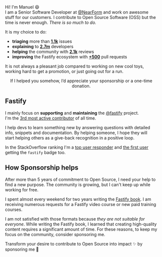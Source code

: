 Hi! I'm Manuel 😄  
I am a Senior Software Developer at [@NearForm](https://github.com/nearform) and work on awesome stuff for our customers.
I contribute to Open Source Software (OSS) but the time is never enough. _There is so much to do._

It is my choice to do:

- **triaging** more than [**1.1k**](https://github.com/search?q=involves%3Aeomm+org%3Afastify+is%3Aclosed&type=issues) issues
- **explaining** to [**2.7m**](https://stackoverflow.com/users/3309466/manuel-spigolon?tab=profile) developers
- **helping** the community with [**2.1k**](https://github.com/search?q=involves%3Aeomm+org%3Afastify&type=pullrequests) reviews
- **improving** the Fastify ecosystem with [**+500**](https://github.com/search?q=author%3Aeomm+org%3Afastify+is%3Aclosed&type=pullrequests) pull requests

It is not always a pleasant job compared to working on new cool toys, working hard to get a promotion, or just going out for a run.

<div align="center">If I helped you somehow, I’d appreciate your sponsorship or a one-time donation.</div>

## Fastify

I mainly focus on **supporting** and **maintaining** the [@fastify](https://github.com/fastify) project.  
I'm the [3rd most active contributor](https://github.com/fastify/fastify/graphs/contributors) of all time.

I help devs to learn something new by answering questions with detailed info, snippets and documentation.
By helping someone, I hope they will start helping others as a give-back recognition in a positive loop.

In the StackOverflow ranking I'm a [top user responder](https://stackoverflow.com/tags/fastify/topusers) and [the first user](https://data.stackexchange.com/stackoverflow/query/1454297/users-with-badges-for-skills?SkillName=fastify) getting the `fastify` badge too.

## How Sponsorship helps

After more than 5 years of commitment to Open Source, I need your help to find a new purpose.
The community is growing, but I can't keep up while working for free.

I spent almost every weekend for two years writing the [Fastify book](https://backend.cafe/the-fastify-book-is-out).
I am receiving numerous requests for a Fastify video course or new paid training courses.

I am not satisfied with those formats because _they are not suitable for everyone_.
While writing the Fastify book, I learned that creating high-quality content requires a significant amount of time.
For these reasons, to keep my focus on the community, consider sponsoring me.

Transform your desire to contribute to Open Source into impact ✨ by sponsoring me 💸
